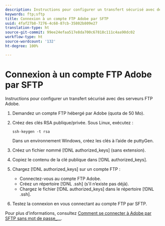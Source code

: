 ```yaml
---
description: Instructions pour configurer un transfert sécurisé avec des serveurs FTP Adobe.
keywords: ftp;sftp
title: Connexion à un compte FTP Adobe par SFTP
uuid: 4faf27b8-7276-4c68-87cb-35802b809e27
translation-type: ht
source-git-commit: 99ee24efaa517e8da700c67818c111c4aa90dc02
workflow-type: ht
source-wordcount: '132'
ht-degree: 100%

---
```



# Connexion à un compte FTP Adobe par SFTP

Instructions pour configurer un transfert sécurisé avec des serveurs FTP Adobe.

1. Demandez un compte FTP hébergé par Adobe (quota de 50 Mo).
1. Créez des clés RSA publique/privée. Sous Linux, exécutez :

   ```
   ssh-keygen -t rsa
   ```

   Dans un environnement Windows, créez les clés à l’aide de puttyGen.

1. Créez un fichier nommé [!DNL authorized_keys] (sans extension).
1. Copiez le contenu de la clé publique dans [!DNL authorized_keys].
1. Chargez [!DNL authorized_keys] sur un compte FTP :

   * Connectez-vous au compte FTP Adobe.
   * Créez un répertoire [!DNL .ssh] (s’il n’existe pas déjà).
   * Chargez le fichier [!DNL authorized_keys] dans le répertoire [!DNL .ssh].

1. Testez la connexion en vous connectant au compte FTP par SFTP.

Pour plus d’informations, consultez [Comment se connecter à Adobe par SFTP sans mot de passe_...](/help/export/ftp-and-sftp/c-sftp/ftp-sftp-cert-auth.md).

